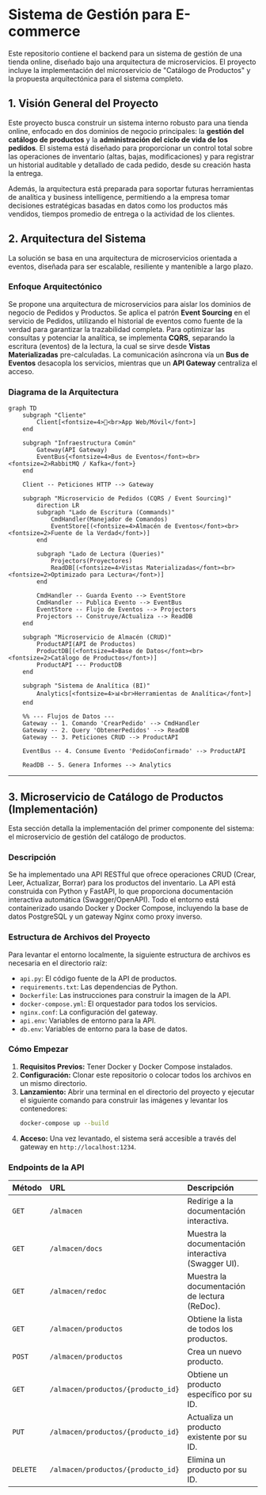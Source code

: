 # Sistema de Gestión para E-commerce

Este repositorio contiene el backend para un sistema de gestión de una tienda online, diseñado bajo una arquitectura de microservicios. El proyecto incluye la implementación del microservicio de "Catálogo de Productos" y la propuesta arquitectónica para el sistema completo.

## 1. Visión General del Proyecto

Este proyecto busca construir un sistema interno robusto para una tienda online, enfocado en dos dominios de negocio principales: la **gestión del catálogo de productos** y la **administración del ciclo de vida de los pedidos**. El sistema está diseñado para proporcionar un control total sobre las operaciones de inventario (altas, bajas, modificaciones) y para registrar un historial auditable y detallado de cada pedido, desde su creación hasta la entrega.

Además, la arquitectura está preparada para soportar futuras herramientas de analítica y business intelligence, permitiendo a la empresa tomar decisiones estratégicas basadas en datos como los productos más vendidos, tiempos promedio de entrega o la actividad de los clientes.

## 2. Arquitectura del Sistema

La solución se basa en una arquitectura de microservicios orientada a eventos, diseñada para ser escalable, resiliente y mantenible a largo plazo.

### Enfoque Arquitectónico

Se propone una arquitectura de microservicios para aislar los dominios de negocio de Pedidos y Productos. Se aplica el patrón **Event Sourcing** en el servicio de Pedidos, utilizando el historial de eventos como fuente de la verdad para garantizar la trazabilidad completa. Para optimizar las consultas y potenciar la analítica, se implementa **CQRS**, separando la escritura (eventos) de la lectura, la cual se sirve desde **Vistas Materializadas** pre-calculadas. La comunicación asíncrona vía un **Bus de Eventos** desacopla los servicios, mientras que un **API Gateway** centraliza el acceso.

### Diagrama de la Arquitectura

```mermaid
graph TD
    subgraph "Cliente"
        Client[<fontsize=4>📱<br>App Web/Móvil</font>]
    end

    subgraph "Infraestructura Común"
        Gateway(API Gateway)
        EventBus{<fontsize=4>Bus de Eventos</font><br><fontsize=2>RabbitMQ / Kafka</font>}
    end

    Client -- Peticiones HTTP --> Gateway

    subgraph "Microservicio de Pedidos (CQRS / Event Sourcing)"
        direction LR
        subgraph "Lado de Escritura (Commands)"
            CmdHandler(Manejador de Comandos)
            EventStore[(<fontsize=4>Almacén de Eventos</font><br><fontsize=2>Fuente de la Verdad</font>)]
        end
        
        subgraph "Lado de Lectura (Queries)"
            Projectors(Proyectores)
            ReadDB[(<fontsize=4>Vistas Materializadas</font><br><fontsize=2>Optimizado para Lectura</font>)]
        end
        
        CmdHandler -- Guarda Evento --> EventStore
        CmdHandler -- Publica Evento --> EventBus
        EventStore -- Flujo de Eventos --> Projectors
        Projectors -- Construye/Actualiza --> ReadDB
    end
    
    subgraph "Microservicio de Almacén (CRUD)"
        ProductAPI(API de Productos)
        ProductDB[(<fontsize=4>Base de Datos</font><br><fontsize=2>Catálogo de Productos</font>)]
        ProductAPI --- ProductDB
    end
    
    subgraph "Sistema de Analítica (BI)"
        Analytics[<fontsize=4>📊<br>Herramientas de Analítica</font>]
    end

    %% --- Flujos de Datos ---
    Gateway -- 1. Comando 'CrearPedido' --> CmdHandler
    Gateway -- 2. Query 'ObtenerPedidos' --> ReadDB
    Gateway -- 3. Peticiones CRUD --> ProductAPI
    
    EventBus -- 4. Consume Evento 'PedidoConfirmado' --> ProductAPI
    
    ReadDB -- 5. Genera Informes --> Analytics

```

---

## 3. Microservicio de Catálogo de Productos (Implementación)

Esta sección detalla la implementación del primer componente del sistema: el microservicio de gestión del catálogo de productos.

### Descripción

Se ha implementado una API RESTful que ofrece operaciones CRUD (Crear, Leer, Actualizar, Borrar) para los productos del inventario. La API está construida con Python y FastAPI, lo que proporciona documentación interactiva automática (Swagger/OpenAPI). Todo el entorno está containerizado usando Docker y Docker Compose, incluyendo la base de datos PostgreSQL y un gateway Nginx como proxy inverso.

### Estructura de Archivos del Proyecto

Para levantar el entorno localmente, la siguiente estructura de archivos es necesaria en el directorio raíz:
- `api.py`: El código fuente de la API de productos.
- `requirements.txt`: Las dependencias de Python.
- `Dockerfile`: Las instrucciones para construir la imagen de la API.
- `docker-compose.yml`: El orquestador para todos los servicios.
- `nginx.conf`: La configuración del gateway.
- `api.env`: Variables de entorno para la API.
- `db.env`: Variables de entorno para la base de datos.

### Cómo Empezar

1.  **Requisitos Previos:** Tener Docker y Docker Compose instalados.
2.  **Configuración:** Clonar este repositorio o colocar todos los archivos en un mismo directorio.
3.  **Lanzamiento:** Abrir una terminal en el directorio del proyecto y ejecutar el siguiente comando para construir las imágenes y levantar los contenedores:
    ```bash
    docker-compose up --build
    ```
4.  **Acceso:** Una vez levantado, el sistema será accesible a través del gateway en `http://localhost:1234`.

### Endpoints de la API

| Método     | URL                                    | Descripción                                         |
| :-----     | :------------------------------------- | :-------------------------------------------------- |
| `GET`      | `/almacen`                             | Redirige a la documentación interactiva.            |
| `GET`      | `/almacen/docs`                        | Muestra la documentación interactiva (Swagger UI).  |
| `GET`      | `/almacen/redoc`                       | Muestra la documentación de lectura (ReDoc).        |
| `GET`      | `/almacen/productos`                   | Obtiene la lista de todos los productos.            |
| `POST`     | `/almacen/productos`                   | Crea un nuevo producto.                             |
| `GET`      | `/almacen/productos/{producto_id}`     | Obtiene un producto específico por su ID.           |
| `PUT`      | `/almacen/productos/{producto_id}`     | Actualiza un producto existente por su ID.          |
| `DELETE`   | `/almacen/productos/{producto_id}`     | Elimina un producto por su ID.                      |
